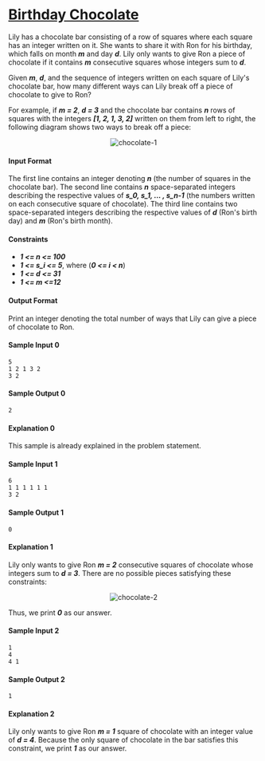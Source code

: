 # [Birthday Chocolate](https://www.hackerrank.com/challenges/the-birthday-bar)

Lily has a chocolate bar consisting of a row of  squares where each square has an integer written on it. She wants to share it with Ron for his birthday, which falls on month __*m*__ and day __*d*__. Lily only wants to give Ron a piece of chocolate if it contains __*m*__ consecutive squares whose integers sum to __*d*__.

Given __*m*__, __*d*__, and the sequence of integers written on each square of Lily's chocolate bar, how many different ways can Lily break off a piece of chocolate to give to Ron?

For example, if __*m = 2*__, __*d = 3*__ and the chocolate bar contains __*n*__ rows of squares with the integers __*[1, 2, 1, 3, 2]*__ written on them from left to right, the following diagram shows two ways to break off a piece:

<p align="center">
    <img src="https://github.com/joshuatvernon/coding-challenges/blob/master/Hackerrank/Algorithms/Implementation/06.%20Birthday%20Chocolate/img/birthday-chocolate-1.png" alt="chocolate-1">
</p>

#### Input Format

The first line contains an integer denoting __*n*__ (the number of squares in the chocolate bar).
The second line contains __*n*__ space-separated integers describing the respective values of __*s_0, s_1, ... , s_n-1*__ (the numbers written on each consecutive square of chocolate).
The third line contains two space-separated integers describing the respective values of __*d*__ (Ron's birth day) and __*m*__ (Ron's birth month).

#### Constraints
* __*1 <= n <= 100*__
* __*1 <= s_i <= 5*__, where (__*0 <= i < n*__)
* __*1 <= d <= 31*__
* __*1 <= m <=12*__

#### Output Format

Print an integer denoting the total number of ways that Lily can give a piece of chocolate to Ron.

#### Sample Input 0
```
5
1 2 1 3 2
3 2
```

#### Sample Output 0
```
2
```

#### Explanation 0

This sample is already explained in the problem statement.

#### Sample Input 1
```
6
1 1 1 1 1 1
3 2
```

#### Sample Output 1
```
0
```

#### Explanation 1
Lily only wants to give Ron __*m = 2*__ consecutive squares of chocolate whose integers sum to __*d = 3*__. There are no possible pieces satisfying these constraints:

<p align="center">
    <img src="https://github.com/joshuatvernon/coding-challenges/blob/master/Hackerrank/Algorithms/Implementation/06.%20Birthday%20Chocolate/img/birthday-chocolate-2.png" alt="chocolate-2">
</p>

Thus, we print __*0*__ as our answer.

#### Sample Input 2
```
1
4
4 1
```

#### Sample Output 2
```
1
```

#### Explanation 2
Lily only wants to give Ron __*m = 1*__ square of chocolate with an integer value of __*d = 4*__. Because the only square of chocolate in the bar satisfies this constraint, we print __*1*__ as our answer.
